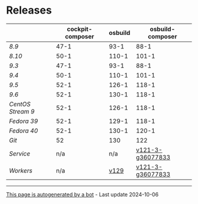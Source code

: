# Releases
|       | cockpit-composer    | osbuild    | osbuild-composer    |
|-------|---------------------|------------|---------------------|
*8.9* | 47-1 | 93-1 | 88-1
*8.10* | 50-1 | 110-1 | 101-1
*9.3* | 47-1 | 93-1 | 88-1
*9.4* | 50-1 | 110-1 | 101-1
*9.5* | 52-1 | 126-1 | 118-1
*9.6* | 52-1 | 130-1 | 118-1
*CentOS Stream 9* | 52-1 | 126-1 | 118-1
*Fedora 39* | 52-1 | 129-1 | 118-1
*Fedora 40* | 52-1 | 130-1 | 120-1
*Git* | 52 | 130 | 122
*Service* | n/a | n/a | [v121-3-g36077833](https://github.com/osbuild/osbuild-composer/compare/v121-3-g36077833...main)
*Workers* | n/a | [v129](https://github.com/osbuild/osbuild/compare/v129...main) | [v121-3-g36077833](https://github.com/osbuild/osbuild-composer/compare/v121-3-g36077833...main)

---

[This page is autogenerated by a bot](https://gitlab.cee.redhat.com/osbuild/guides-bot/-/blob/main/release_overview.py) - Last update 2024-10-06